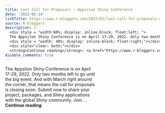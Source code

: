 ```yaml
---
title: Last Call for Proposals – Appsilon Shiny Conference
date: '2022-02-24'
linkTitle: https://www.r-bloggers.com/2022/02/last-call-for-proposals-appsilon-shiny-conference/
source: R-bloggers
description: |-
  <div style = "width:60%; display: inline-block; float:left; ">
  The Appsilon Shiny Conference is on April 17-29, 2022. Only two months left to go until the big event. And with March right around the corner, that means the call for proposals is closing soon. Submit now to share your project, packages, and Shiny applications with the global Shiny community. Join ...</div>
  <div style = "width: 40%; display: inline-block; float:right;"></div>
  <div style="clear: both;"></div>
  <strong>Continue reading</strong>: <a href="https://www.r-bloggers.com/2022/02/last-call-for-proposals-appsilon-shiny-conference ...
disable_comments: true
---
```

<div style = "width:60%; display: inline-block; float:left; ">
The Appsilon Shiny Conference is on April 17-29, 2022. Only two months left to go until the big event. And with March right around the corner, that means the call for proposals is closing soon. Submit now to share your project, packages, and Shiny applications with the global Shiny community. Join ...</div>
<div style = "width: 40%; display: inline-block; float:right;"></div>
<div style="clear: both;"></div>
<strong>Continue reading</strong>: <a href="https://www.r-bloggers.com/2022/02/last-call-for-proposals-appsilon-shiny-conference ...